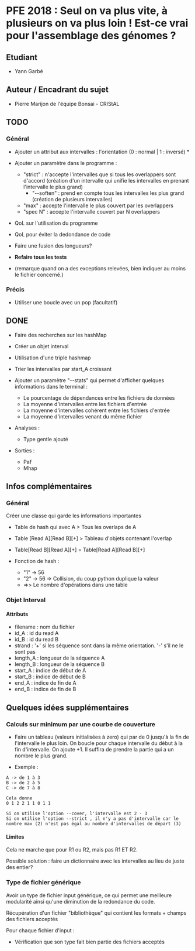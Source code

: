 # PFE 2018 : Seul on va plus vite, à plusieurs on va plus loin ! Est-ce vrai pour l'assemblage des génomes ?

## Etudiant

- Yann Garbé

## Auteur / Encadrant du sujet

- Pierre Marijon de l'équipe Bonsai - CRIStAL

## TODO

### Général

- Ajouter un attribut aux intervalles : l'orientation (0 : normal | 1 : inversé) *

- Ajouter un paramètre dans le programme :
    - "strict" : n'accepte l'intervalles que si tous les overlappers sont d'accord (création d'un intervalle qui unifie les intervalles en prenant l'intervalle le plus grand)
        - "--soften" : prend en compte tous les intervalles les plus grand (création de plusieurs intervalles)
    - "max" : accepte l'intervalle le plus couvert par les overlappers
    - "spec N" : accepte l'intervalle couvert par N overlappers

- QoL sur l'utilisation du programme
- QoL pour éviter la dedondance de code
- Faire une fusion des longueurs?
- **Refaire tous les tests**

- (remarque quand on a des exceptions relevées, bien indiquer au moins le fichier concerné.)

### Précis

- Utiliser une boucle avec un pop (facultatif)

## DONE

- Faire des recherches sur les hashMap
- Créer un objet interval
- Utilisation d'une triple hashmap

- Trier les intervalles par start_A croissant

- Ajouter un paramètre "--stats" qui permet d'afficher quelques informations dans le terminal :
    - Le pourcentage de dépendances entre les fichiers de données
    - La moyenne d'intervalles entre les fichiers d'entrée
    - La moyenne d'intervalles cohérent entre les fichiers d'entrée
    - La moyenne d'intervalles venant du même fichier

- Analyses :
    - Type gentle ajouté

- Sorties :
    - Paf
    - Mhap


## Infos complémentaires

### Général

Créer une classe qui garde les informations importantes

- Table de hash qui avec A > Tous les overlaps de A
- Table [Read A][Read B][+] > Tableau d'objets contenant l'overlap
- Table[Read B][Read A][+] = Table[Read A][Read B][+]
- Fonction de hash :

    - "1" -> 56
    - "2" -> 56 => Collision, du coup python duplique la valeur
    - =>> Le nombre d'opérations dans une table

### Objet Interval

#### Attributs

- filename : nom du fichier
- id_A : id du read A
- id_B : id du read B
- strand : '+' si les séquence sont dans la même orientation. '-' s'il ne le sont pas
- length_A : longueur de la séquence A
- length_B : longueur de la séquence B
- start_A : indice de début de A
- start_B : indice de début de B
- end_A : indice de fin de A
- end_B : indice de fin de B

## Quelques idées supplémentaires

### Calculs sur minimum par une courbe de couverture

- Faire un tableau (valeurs initialisées à zero) qui par de 0 jusqu'à la fin de l'intervalle le plus loin. On boucle pour chaque intervalle du début à la fin d'intervalle. On ajoute +1. Il suffira de prendre la partie qui a un nombre le plus grand.

- Exemple :

``` console
A -> de 1 à 3
B -> de 2 à 5
C -> de 7 à 8

Cela donne
0 1 2 2 1 1 0 1 1

Si on utilise l'option --cover, l'intervalle est 2 - 3
Si on utilise l'option --strict , il n'y a pas d'intervalle car le nombre max (2) n'est pas égal au nombre d'intervalles de départ (3)
```

#### Limites

Cela ne marche que pour R1 ou R2, mais pas R1 ET R2.

Possible solution : faire un dictionnaire avec les intervalles au lieu de juste des entier?

### Type de fichier générique

Avoir un type de fichier input générique, ce qui permet une meilleure modularité ainsi qu'une diminution de la redondance du code.

Récupération d'un fichier "bibliothèque" qui contient les formats + champs des fichiers acceptés

Pour chaque fichier d'input :

- Vérification que son type fait bien partie des fichiers acceptés
